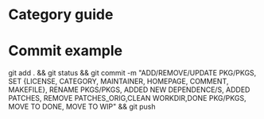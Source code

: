 # Category guide

# Commit example

git add . && git status && git commit -m "ADD/REMOVE/UPDATE PKG/PKGS, SET {LICENSE, CATEGORY, MAINTAINER, HOMEPAGE, COMMENT, MAKEFILE}, RENAME PKGS/PKGS, ADDED NEW DEPENDENCE/S, ADDED PATCHES, REMOVE PATCHES_ORIG,CLEAN WORKDIR,DONE PKG/PKGS, MOVE TO DONE, MOVE TO WIP" && git push
